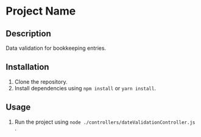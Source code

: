 # Project Name

## Description

Data validation for bookkeeping entries.

## Installation

1. Clone the repository.
2. Install dependencies using `npm install` or `yarn install`.

## Usage

1. Run the project using `node ./controllers/dateValidationController.js `.


